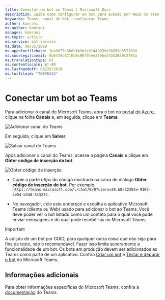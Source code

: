 ```yaml
---
title: Conectar um bot ao Teams | Microsoft Docs
description: Saiba como configurar um bot para acesso por meio do Team.
keywords: Teams, canal de bot, configurar Teams
author: kamrani
ms.author: kamrani
manager: kamrani
ms.topic: article
ms.service: bot-service
ms.date: 08/26/2019
ms.openlocfilehash: 1ba0873c880bfb9b1e0f449039e98859e5571028
ms.sourcegitcommit: 0b647dc6716b0c06f04ee22ebdd7b53039c2784a
ms.translationtype: HT
ms.contentlocale: pt-BR
ms.lasthandoff: 08/28/2019
ms.locfileid: "70076552"
---
```

# <a name="connect-a-bot-to-teams"></a>Conectar um bot ao Teams

Para adicionar o canal do Microsoft Teams, abra o bot no [portal do Azure](https://portal.azure.com), clique na folha **Canais** e, em seguida, clique em **Teams**.

![Adicionar canal do Teams](media/teams/connect-teams-channel.png)

Em seguida, clique em **Salvar**.

![Salvar canal do Teams](media/teams/save-teams-channel.png)

Após adicionar o canal do Teams, acesse a página **Canais** e clique em **Obter código de inserção do bot**.

![Obter código de inserção](media/teams/get-embed-code.png)

- Copie a parte _https_ do código mostrada na caixa de diálogo **Obter código de inserção do bot**. Por exemplo, `https://teams.microsoft.com/l/chat/0/0?users=28:b8a22302e-9303-4e54-b348-343232`. 

- No navegador, cole este endereço e escolha o aplicativo Microsoft Teams (cliente ou Web) usado para adicionar o bot ao Teams. Você deve poder ver o bot listado como um contato para o qual você pode enviar mensagens e do qual pode recebê-las no Microsoft Teams. 

> [!IMPORTANT] 
> A adição de um bot por GUID, para qualquer outra coisa que não seja para fins de teste, não é recomendável. Fazer isso limita severamente a funcionalidade de um bot. Os bots em produção devem ser adicionados ao Teams como parte de um aplicativo. Confira [Criar um bot](https://docs.microsoft.com/microsoftteams/platform/concepts/bots/bots-create) e [Testar e depurar o bot](https://docs.microsoft.com/microsoftteams/platform/concepts/bots/bots-test) do Microsoft Teams.


## <a name="additional-information"></a>Informações adicionais
Para obter informações específicas do Microsoft Teams, confira a [documentação](https://docs.microsoft.com/en-us/microsoftteams/platform/overview) do Teams. 

